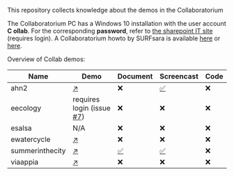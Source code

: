 This repository collects knowledge about the demos in the Collaboratorium

The Collaboratorium PC has a Windows 10 installation with the user account **C ollab**. For the corresponding **password**, refer to [the sharepoint IT site](https://nlesc.sharepoint.com/it/SitePages/Guide%20-%20Using%20the%20Collab.aspx) (requires login). A Collaboratorium howto by SURFsara is available [here](https://www.surf.nl/binaries/content/assets/surf/en/2015/collab_manual.pdf) or [here](docs/collab_manual.pdf).

Overview of Collab demos:

| Name |  Demo | Document | Screencast | Code
| --- | --- | --- | --- | --- |
| ahn2 | [:arrow_upper_right:](http://ahn2.pointclouds.nl/)  | :x: | [:white_check_mark:](/demos/ahn2/screencast-demo-ahn2-maasvlakte.mp4) | :x: |
| eecology | requires login (issue [#7](https://github.com/jspaaks/collab-demos/issues/7)) | :x: | :x: | :x: |
| esalsa | N/A  | :x: | :x: | :x: |
| ewatercycle | [:arrow_upper_right:](http://forecast.ewatercycle.org/)  | :x: | :x: | :x: |
| summerinthecity | [:arrow_upper_right:](http://jiskattema.github.io/summerinthecity/)  | [:white_check_mark:](https://github.com/jspaaks/collab-demos/blob/master/demos/summerinthecity/README.md) | [:white_check_mark:](https://github.com/jspaaks/collab-demos/blob/master/demos/summerinthecity/screencast-demo-summer-in-the-city.mp4) | :x: |
| viaappia  | [:arrow_upper_right:](http://viaappia.esciencecenter.nl)  | :x: | :x: | :x: |



 

